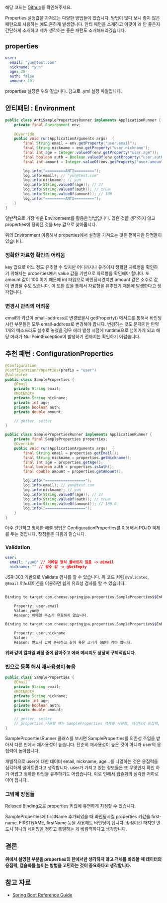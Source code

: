해당 코드는 [Github](https://github.com/cheese10yun/spring-jpa-best-practices)를 확인해주세요.


Properties 설정값을 가져오는 다양한 방법들이 있습니다. 방법이 많다 보니 좋지 않은 패턴으로 사용하는 예도 흔하게 발생합니다. 안티 패턴을 소개하고 이것이 왜 안 좋은지 간단하게 소개하고 제가 생각하는 좋은 패턴도 소개해드리겠습니다.


## properties
```yml
user:
  email: "yun@test.com"
  nickname: "yun"
  age: 28
  auth: false
  amount: 101
```
properties 설정은 위와 같습니다. 참고로 .yml 설정 파일입니다.

## 안티패턴 : Environment

```java
public class AntiSamplePropertiesRunner implements ApplicationRunner {
    private final Environment env;
    
    @Override
    public void run(ApplicationArguments args)  {
        final String email = env.getProperty("user.email");
        final String nickname = env.getProperty("user.nickname");
        final int age = Integer.valueOf(env.getProperty("user.age"));
        final boolean auth = Boolean.valueOf(env.getProperty("user.auth"));
        final int amount = Integer.valueOf(env.getProperty("user.amount"));

        log.info("=========ANTI=========");
        log.info(email); // "yun@test.com"
        log.info(nickname); // yun
        log.info(String.valueOf(age)); // 27
        log.info(String.valueOf(auth)); // true
        log.info(String.valueOf(amount)); // 100
        log.info("=========ANTI=========");
    }
}
```
일반적으로 가장 쉬운 Environment를 활용한 방법입니다. 많은 것들 생각하지 않고 properties에 정의된 것을 key 값으로 찾아옵니다. 

위의 Environment 이용해서 properties에서 설정을 가져오는 것은 편하지만 단점들이 있습니다.

### 정확한 자료형 확인의 어려움
key 값으로 어느 정도 유추할 수 있지만 어디까지나 유추이지 정확한 자료형을 확인하기 위해서는 properties에서 value 값을 기반으로 자료형을 확인해야 합니다. 또 amount 값이 100 이기 때문에 int 타입으로 바인딩시켰지만 amount 값은 소수로 값이 변경될 수도 있습니다. 이 또한 값을 통해서 자료형을 유추했기 때문에 발생한다고 생각합니다.

### 변경시 관리의 어려움
email의 키값이 email-address로 변경됐을시 getProperty() 메서드를 통해서 바인딩 시킨 부분들은 모두 email-address로 변경해야 합니다. 변경하는 것도 문제지만 만약 1개의 메소드라도 실수로 놓쳤을 경우 에러 발생 시점에 runtime으로 넘어가게 되고 해당 에러가 NullPointException이 발생하기 전까지는 확인하기 어렵습니다.

## 추천 패턴 : ConfigurationProperties

```java
@Configuration
@ConfigurationProperties(prefix = "user")
@Validated
public class SampleProperties {
    @Email
    private String email;
    @NotEmpty
    private String nickname;
    private int age;
    private boolean auth;
    private double amount;

    // getter, setter
}

public class SamplePropertiesRunner implements ApplicationRunner {
    private final SampleProperties properties;
    @Override
    public void run(ApplicationArguments args)  {
        final String email = properties.getEmail();
        final String nickname = properties.getNickname();
        final int age = properties.getAge();
        final boolean auth = properties.isAuth();
        final double amount = properties.getAmount();

        log.info("==================");
        log.info(email); // yun@test.com
        log.info(nickname); // yun
        log.info(String.valueOf(age)); // 27
        log.info(String.valueOf(auth)); // true
        log.info(String.valueOf(amount)); // 100.0
        log.info("==================");
    }
}
```
아주 간단하고 명확한 해결 방법은 ConfigurationProperties를 이용해서 POJO 객체를 두는 것입니다. 장점들은 다음과 같습니다. 

### Validation 

```yml
user:
  email: "yun@" // 이메일 형식 올바르지 않음 -> @Email
  nickname: "" // 필수 값 -> @NotEmpty
```
JSR-303 기반으로 Validate 검사를 할 수 있습니다. 위 코드 처럼 `@Validated`, `@Email` 어노테이션을 이용하면 쉽게 유효성 검사를 할 수 있습니다.

```bash

Binding to target com.cheese.springjpa.properties.SampleProperties$$EnhancerBySpringCGLIB$$68016904@3cc27db9 failed:

    Property: user.email
    Value: yun@
    Reason: 이메일 주소가 유효하지 않습니다.

Binding to target com.cheese.springjpa.properties.SampleProperties$$EnhancerBySpringCGLIB$$d2899f85@3ca58cc8 failed:

    Property: user.nickname
    Value: 
    Reason: 반드시 값이 존재하고 길이 혹은 크기가 0보다 커야 합니다.
```

**위와 같이 컴파일 과정 중에 잡아주고 에러 메시지도 상당히 구체적입니다.**

### 빈으로 등록 해서 재사용성이 높음

```java
public class SampleProperties {
    @Email
    private String email;
    @NotEmpty
    private String nickname;
    private int age;
    private boolean auth;
    private double amount;

    // getter, setter 
    // properties 사용할 때는 SampleProperties 객체를 사용함, 데이터의 응집력, 캡슐화가 높아짐
}
```

SamplePropertiesRunner 클래스를 보시면 SampleProperties를 의존성 주입을 받아서 다른 빈에서 재사용성이 높습니다. 단순히 재사용성이 높은 것이 아니라 user의 응집력이 높아집니다.

개별적으로 user에 대한 데이터 email, nickname, age...를 나열하는 것은 응집력을 심각하게 떨어트린다고 생각합니다. user가 가지고 있는 정보들은 또 무엇인지 확인 하기 어렵고 정확한 타입을 유추하기도 어렵습니다. 이로 인해서 캡슐화의 심각한 저하로 이어 집니다..

### 그밖에 장점들
Relaxed Binding으로 properties 키값에 유연하게 지정할 수 있습니다.

SampleProperties에 firstName 추가되었을 때 바인딩시킬 properties 키값을 first-name, FIRSTNAME, firstName 등을 사용해도 바인딩이 됩니다. 장점이긴 하지만 반드시 하나의 네이밍을 정하고 통일하는 게 바람직하다고 생각합니다.



## 결론
**위에서 설명한 부분을 properties의 한에서만 생각하지 않고 객체를 바라볼 때 데이터의 응집력, 캡슐화를 높이는 방법을 고민하는 것이 중요하다고 생각합니다.**

## 참고 자료
* [Spring Boot Reference Guide](https://docs.spring.io/spring-boot/docs/current-SNAPSHOT/reference/htmlsingle/)